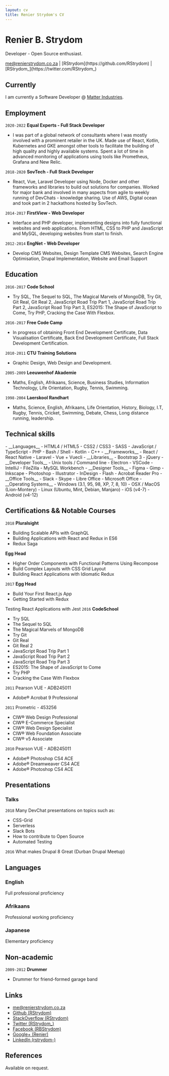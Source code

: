 ```yaml
---
layout: cv
title: Renier Strydom's CV
---
```

# Renier B. Strydom
Developer - Open Source enthusiast.

<div id="webaddress" markdown='1'>
<i class="fa fa-envelope"></i> <a href="mailto:me@renierstrydom.co.za">me@renierstrydom.co.za</a>
|
<span class="fa fa-github"></span> [RStrydom](https://github.com/RStrydom)
|
<span class="fa fa-twitter"></span> [RStrydom_](https://twitter.com/RStrydom_)
</div>


## Currently
I am currently a Software Developer @ [Matter Industries](https://www.matter.inc/).


## Employment

`2020-2022`
__Equal Experts - Full Stack Developer__
- I was part of a global network of consultants where I was mostly involved with a prominent retailer in the UK. Made use of React, Kotlin, Kubernetes and GKE amongst other tools to facilitate the building of high quality and highly available systems. Spent a lot of time in advanced monitoring of applications using tools like Prometheus, Grafana and New Relic.

`2018-2020`
__SovTech - Full Stack Developer__
- React, Vue, Laravel Developer using Node, Docker and other frameworks and libraries to build out solutions for companies. Worked for major bank and involved in many aspects from agile to weekly running of DevChats - knowledge sharing. Use of AWS, Digital ocean and took part in 2 hackathons hosted by SovTech.

`2014-2017`
__FirstView - Web Developer__
- Interface and PHP developer, implementing designs into fully functional websites and web applications. From HTML, CSS to PHP and JavaScript and MySQL, developing websites from start to finish.

`2012-2014`
__EngNet - Web Developer__
- Develop CMS Websites, Design Template CMS Websites, Search Engine Optimisation, Drupal Implementation, Website and Email Support

## Education

`2016-2017`
__Code School__
- Try SQL, The Sequel to SQL, The Magical Marvels of MongoDB, Try Git, Git Real, Git Real 2, JavaScript Road Trip Part 1, JavaScript Road Trip Part 2, JavaScript Road Trip Part 3, ES2015: The Shape of JavaScript to Come, Try PHP, Cracking the Case With Flexbox.

`2016-2017`
__Free Code Camp__
- In progress of obtaining Front End Development Certificate, Data Visualisation Certificate, Back End Development Certificate, Full Stack Development Certification.

`2010-2011`
__CTU Training Solutions__
- Graphic Design, Web Design and Development.

`2005-2009`
__Leeuwenhof Akademie__
- Maths, English, Afrikaans, Science, Business Studies, Information Technology, Life Orientation, Rugby, Tennis, Swimming.

`1998-2004`
__Laerskool Randhart__
- Maths, Science, English, Afrikaans, Life Orientation, History, Biology, I.T, Rugby, Tennis, Cricket, Swimming, Debate, Chess, Long distance running, leadership.

## Technical skills

<div class='skills' markdown='1'>
- __Languages__
- HTML4 / HTML5
- CSS2 / CSS3
- SASS
- JavaScript / TypeScript
- PHP
- Bash / Shell
- Kotlin
- C++
- __Frameworks__
- React / React Native
- Laravel
- Vue + Vuecli
- __Libraries__
- Bootstrap 3
- jQuery
- __Developer Tools__
- Unix tools / Command line
- Electron
- VSCode
- IntelliJ
- FileZilla
- MySQL Workbench
- __Designer Tools__
- Figma
- Gimp
- Inkscape
- Photoshop
- Illustrator
- InDesign
- Flash
- Acrobat Reader Pro
- __Office Tools__
- Slack
- Skype
- Libre Office
- Microsoft Office
- __Operating Systems__
- Windows (3.1, 95, 98, XP, 7, 8, 10)
- OSX / MacOS (Lion-Montery)
- Linux (Ubuntu, Mint, Debian, Manjaro)
- iOS (v4-7)
- Android (v4-12)
</div>

## Certifications && Notable Courses


`2018`
__Pluralsight__
- Building Scalable APIs with GraphQL
- Building Applications with React and Redux in ES6
- Redux Saga

__Egg Head__
- Higher Order Components with Functional Patterns Using Recompose
- Build Complex Layouts with CSS Grid Layout
- Building React Applications with Idiomatic Redux

`2017`
__Egg Head__
- Build Your First React.js App
- Getting Started with Redux

Testing React Applications with Jest
`2016`
__CodeSchool__
- Try SQL
- The Sequel to SQL
- The Magical Marvels of MongoDB
- Try Git
- Git Real
- Git Real 2
- JavaScript Road Trip Part 1
- JavaScript Road Trip Part 2
- JavaScript Road Trip Part 3
- ES2015: The Shape of JavaScript to Come
- Try PHP
- Cracking the Case With Flexbox

`2011`
Pearson VUE - ADB245011
- Adobe® Acrobat 9 Professional

`2011`
Prometric - 453256
- CIW® Web Design Professional
- CIW® E-Commerce Specialist
- CIW® Web Design Specialist
- CIW® Web Foundation Associate
- CIW® v5 Associate

`2010`
Pearson VUE - ADB245011
- Adobe® Photoshop CS4 ACE
- Adobe® Dreamweaver CS4 ACE
- Adobe® Photoshop CS4 ACE

## Presentations

### Talks

`2018`
Many DevChat presentations on topics such as:
- CSS-Grid
- Serverless
- Slack Bots
- How to contribute to Open Source
- Automated Testing

`2016`
What makes Drupal 8 Great (Durban Drupal Meetup)

## Languages

### English
Full professional proficiency

### Afrikaans
Professional working proficiency

### Japanese
Elementary proficiency


## Non-academic

`2009-2012`
__Drummer__
- Drummer for friend-formed garage band

## Links

* <i class="fa fa-envelope"></i> <a href="mailto:me@renierstrydom.co.za">me@renierstrydom.co.za</a>
* <span class="fa fa-github"></span> [Github (RStrydom)](https://github.com/RStrydom)
*  <span class="fa fa-stack-overflow"></span> [StackOverflow (RStrydom)](http://stackoverflow.com/story/rstrydom)
* <span class="fa fa-twitter"></span> [Twitter (RStrydom_)](https://twitter.com/RStrydom_)
* <span class="fa fa-facebook"></span> [Facebook (RBStrydom)](facebook.com/RBStrydom)
* <span class="fa fa-google"></span> [Google+ (Renier)](https://plus.google.com/u/2/111292093921590031500)
* <span class="fa fa-linkedin"></span> [LinkedIn (rstrydom-)](https://za.linkedin.com/in/rstrydom-)

## References

Available on request.
